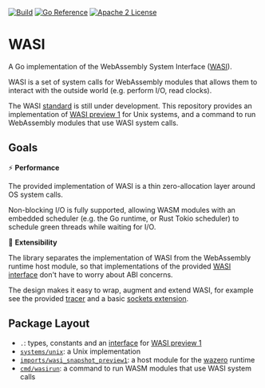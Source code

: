 [![Build](https://github.com/stealthrocket/wasi-go/actions/workflows/wasi-testuite.yml/badge.svg)](https://github.com/stealthrocket/wasi-go/actions/workflows/go.yml)
[![Go Reference](https://pkg.go.dev/badge/github.com/stealthrocket/wasi-go.svg)](https://pkg.go.dev/github.com/stealthrocket/wasi-go)
[![Apache 2 License](https://img.shields.io/badge/license-Apache%202-blue.svg)](LICENSE)

# WASI

A Go implementation of the WebAssembly System Interface ([WASI][wasi]).

WASI is a set of system calls for WebAssembly modules that allows them to
interact with the outside world (e.g. perform I/O, read clocks).

The WASI [standard][wasi] is still under development. This repository provides
an implementation of [WASI preview 1][preview1] for Unix systems, and a command
to run WebAssembly modules that use WASI system calls.

## Goals

:zap: **Performance**

The provided implementation of WASI is a thin zero-allocation layer around OS
system calls.

Non-blocking I/O is fully supported, allowing WASM modules with an embedded
scheduler (e.g. the Go runtime, or Rust Tokio scheduler) to schedule green
threads while waiting for I/O.

:battery: **Extensibility**

The library separates the implementation of WASI from the WebAssembly runtime host
module, so that implementations of the provided [WASI interface][system] don't
have to worry about ABI concerns.

The design makes it easy to wrap, augment and extend WASI, for example see the
provided [tracer][tracer] and a basic [sockets extension][path_open_sockets].

## Package Layout

- `.`: types, constants and an [interface][system] for [WASI preview 1][preview1]
- [`systems/unix`](systems/unix): a Unix implementation
- [`imports/wasi_snapshot_preview1`](imports/wasi_snapshot_preview1): a host module for the [wazero][wazero] runtime
- [`cmd/wasirun`][wasirun]: a command to run WASM modules that use WASI system calls

[wasi]: https://github.com/WebAssembly/WASI
[system]: https://github.com/stealthrocket/wasi-go/blob/main/system.go
[preview1]: https://github.com/WebAssembly/WASI/blob/e324ce3/legacy/preview1/docs.md
[wazero]: https://wazero.io
[wasirun]: https://github.com/stealthrocket/wasi-go/tree/main/cmd/wasirun
[tracer]: https://github.com/stealthrocket/wasi-go/blob/main/tracer.go
[path_open_sockets]: https://github.com/stealthrocket/wasi-go/blob/main/systems/unix/path_open_sockets.go
